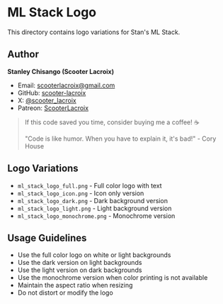 # ML Stack Logo

This directory contains logo variations for Stan's ML Stack.

## Author

**Stanley Chisango (Scooter Lacroix)**

- Email: scooterlacroix@gmail.com
- GitHub: [scooter-lacroix](https://github.com/scooter-lacroix)
- X: [@scooter_lacroix](https://x.com/scooter_lacroix)
- Patreon: [ScooterLacroix](https://patreon.com/ScooterLacroix)

> If this code saved you time, consider buying me a coffee! ☕
> 
> "Code is like humor. When you have to explain it, it's bad!" - Cory House

## Logo Variations

- `ml_stack_logo_full.png` - Full color logo with text
- `ml_stack_logo_icon.png` - Icon only version
- `ml_stack_logo_dark.png` - Dark background version
- `ml_stack_logo_light.png` - Light background version
- `ml_stack_logo_monochrome.png` - Monochrome version

## Usage Guidelines

- Use the full color logo on white or light backgrounds
- Use the dark version on light backgrounds
- Use the light version on dark backgrounds
- Use the monochrome version when color printing is not available
- Maintain the aspect ratio when resizing
- Do not distort or modify the logo
